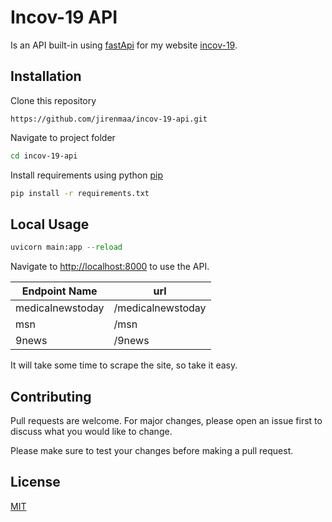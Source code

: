 
# Incov-19 API

Is an API built-in using [fastApi](https://github.com/tiangolo/fastapi) for my website [incov-19](https://incov-19.netlify.app/).

## Installation

Clone this repository
```
https://github.com/jirenmaa/incov-19-api.git
```

Navigate to project folder
```bash
cd incov-19-api
```


Install requirements using python [pip](https://pypi.org/project/pip/)

```bash
pip install -r requirements.txt
```

## Local Usage

```python
uvicorn main:app --reload
```

Navigate to [http://localhost:8000](http://localhost:8000) to use the API.

Endpoint Name | url |
--- | --- |
medicalnewstoday | /medicalnewstoday |
msn | /msn |
9news | /9news |

It will take some time to scrape the site, so take it easy.

## Contributing
Pull requests are welcome. For major changes, please open an issue first to discuss what you would like to change.

Please make sure to test your changes before making a pull request.

## License
[MIT](https://choosealicense.com/licenses/mit/)